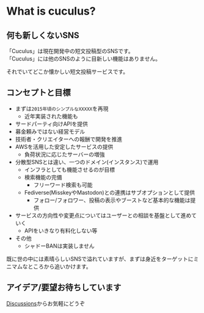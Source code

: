 # What is cuculus?

## 何も新しくないSNS
「Cuculus」は現在開発中の短文投稿型のSNSです。  
「Cuculus」には他のSNSのように目新しい機能はありません。  

それでいてどこか懐かしい短文投稿サービスです。

## コンセプトと目標
- まずは`2015年頃のシンプルなXXXXX`を再現
  - 近年実装された機能も
- サードパーティ向けAPIを提供
- 募金頼みではない経営モデル
- 技術者・クリエイターへの報酬で開発を推進
- AWSを活用した安定したサービスの提供
  - 負荷状況に応じたサーバーの増強
- 分散型SNSとは違い、一つのドメイン(インスタンス)で運用
  - インフラとしても機能させるのが目標
  - 検索機能の完備
    - フリーワード検索も可能
  - Fediverse(MisskeyやMastodon)との連携はサブオプションとして提供
    - フォロー/フォロワー、投稿の表示やブーストなど基本的な機能は提供
- サービスの方向性や変更点についてはユーザーとの相談を基盤として進めていく
  - APIをいきなり有料化しない等
- その他
  - シャドーBANは実装しません

既に世の中には素晴らしいSNSで溢れていますが、まずは身近をターゲットにミニマムなところから追いかけます。

## アイデア/要望お待ちしています

[Discussions](https://github.com/orgs/cuculus-dev/discussions)からお気軽にどうぞ

<!--

**Here are some ideas to get you started:**

🙋‍♀️ A short introduction - what is your organization all about?
🌈 Contribution guidelines - how can the community get involved?
👩‍💻 Useful resources - where can the community find your docs? Is there anything else the community should know?
🍿 Fun facts - what does your team eat for breakfast?
🧙 Remember, you can do mighty things with the power of [Markdown](https://docs.github.com/github/writing-on-github/getting-started-with-writing-and-formatting-on-github/basic-writing-and-formatting-syntax)
-->
